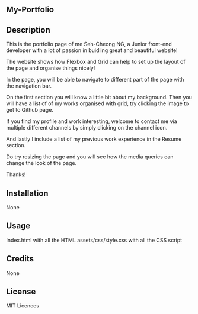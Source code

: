 ## My-Portfolio

## Description

This is the portfolio page of me Seh-Cheong NG, a Junior front-end developer with a lot of passion in buidling great and beautiful website! 

The website shows how Flexbox and Grid can help to set up the layout of the page and organise things nicely! 

In the page, you will be able to navigate to different part of the page with the navigation bar.

On the first section you will know a little bit about my background. Then you will have a list of of my works organised with grid, try clicking the image to get to Github page.

If you find my profile and work interesting, welcome to contact me via multiple different channels by simply clicking on the channel icon.

And lastly I include a list of my previous work experience in the Resume section.

Do try resizing the page and you will see how the media queries can change the look of the page.

Thanks!

## Installation

None

## Usage

Index.html with all the HTML
assets/css/style.css with all the CSS script

## Credits

None

## License

MIT Licences